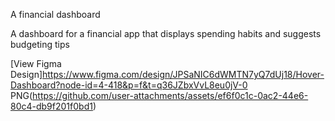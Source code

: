A financial dashboard 

A dashboard for a financial app that displays spending habits and suggests budgeting tips

[View Figma Design]https://www.figma.com/design/JPSaNIC6dWMTN7yQ7dUj18/Hover-Dashboard?node-id=4-418&p=f&t=q36JZbxVvL8eu0jV-0
PNG(https://github.com/user-attachments/assets/ef6f0c1c-0ac2-44e6-80c4-db9f201f0bd1)
